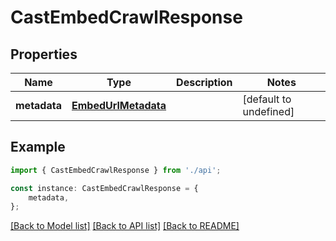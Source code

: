 # CastEmbedCrawlResponse


## Properties

Name | Type | Description | Notes
------------ | ------------- | ------------- | -------------
**metadata** | [**EmbedUrlMetadata**](EmbedUrlMetadata.md) |  | [default to undefined]

## Example

```typescript
import { CastEmbedCrawlResponse } from './api';

const instance: CastEmbedCrawlResponse = {
    metadata,
};
```

[[Back to Model list]](../README.md#documentation-for-models) [[Back to API list]](../README.md#documentation-for-api-endpoints) [[Back to README]](../README.md)
